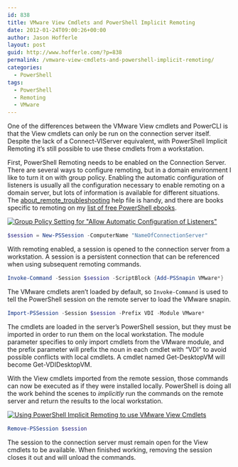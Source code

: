 ```yaml
---
id: 838
title: VMware View Cmdlets and PowerShell Implicit Remoting
date: 2012-01-24T09:00:26+00:00
author: Jason Hofferle
layout: post
guid: http://www.hofferle.com/?p=838
permalink: /vmware-view-cmdlets-and-powershell-implicit-remoting/
categories:
  - PowerShell
tags:
  - PowerShell
  - Remoting
  - VMware
---
```

One of the differences between the VMware View cmdlets and PowerCLI is that the View cmdlets can only be run on the connection server itself. Despite the lack of a Connect-VIServer equivalent, with PowerShell Implicit Remoting it&#8217;s still possible to use these cmdlets from a workstation.

First, PowerShell Remoting needs to be enabled on the Connection Server. There are several ways to configure remoting, but in a domain environment I like to turn it on with group policy. Enabling the automatic configuration of listeners is usually all the configuration necessary to enable remoting on a domain server, but lots of information is available for different situations. The <a href="http://go.microsoft.com/fwlink/?LinkID=135188" title="about_remote_troubleshooting" target="_blank">about_remote_troubleshooting</a> help file is handy, and there are books specific to remoting on my <a href="https://www.hofferle.com/archives/624" title="List of Free PowerShell eBooks" target="_blank">list of free PowerShell ebooks</a>.

[<img src="/assets/img/AllowAutomaticConfigurationOfListeners_1.png" alt="Group Policy Setting for &quot;Allow Automatic Configuration of Listeners&quot;" title="AllowAutomaticConfigurationOfListeners" width="640" height="572" class="alignnone size-full wp-image-1273" srcset="https://www.hofferle.com/wp-content/uploads/2012/02/AllowAutomaticConfigurationOfListeners_1.png 640w, https://www.hofferle.com/wp-content/uploads/2012/02/AllowAutomaticConfigurationOfListeners_1-300x268.png 300w" sizes="(max-width: 640px) 100vw, 640px" />](/assets/img/AllowAutomaticConfigurationOfListeners_1.png)

```powershell
$session = New-PSSession -ComputerName "NameOfConnectionServer"
```

With remoting enabled, a session is opened to the connection server from a workstation. A session is a persistent connection that can be referenced when using subsequent remoting commands.

```powershell
Invoke-Command -Session $session -ScriptBlock {Add-PSSnapin VMware*}
```

The VMware cmdlets aren&#8217;t loaded by default, so `Invoke-Command` is used to tell the PowerShell session on the remote server to load the VMware snapin.

```powershell
Import-PSSession -Session $session -Prefix VDI -Module VMware*
```

The cmdlets are loaded in the server&#8217;s PowerShell session, but they must be imported in order to run them on the local workstation. The module parameter specifies to only import cmdlets from the VMware module, and the prefix parameter will prefix the noun in each cmdlet with &#8220;VDI&#8221; to avoid possible conflicts with local cmdlets. A cmdlet named Get-DesktopVM will become Get-VDIDesktopVM.

With the View cmdlets imported from the remote session, those commands can now be executed as if they were installed locally. PowerShell is doing all the work behind the scenes to _implicitly_ run the commands on the remote server and return the results to the local workstation.

[<img src="/assets/img/VMwareViewImplicitRemoting_1.png" alt="Using PowerShell Implicit Remoting to use VMware View Cmdlets" title="VMwareViewImplicitRemoting" width="640" height="518" class="alignnone size-full wp-image-1272" srcset="https://www.hofferle.com/wp-content/uploads/2012/02/VMwareViewImplicitRemoting_1.png 640w, https://www.hofferle.com/wp-content/uploads/2012/02/VMwareViewImplicitRemoting_1-300x242.png 300w" sizes="(max-width: 640px) 100vw, 640px" />](/assets/img/VMwareViewImplicitRemoting_1.png)

```powershell
Remove-PSSession $session
```

The session to the connection server must remain open for the View cmdlets to be available. When finished working, removing the session closes it out and will unload the commands.
